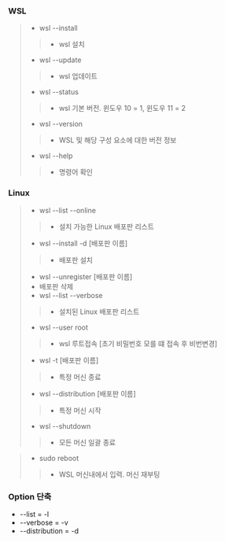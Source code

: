 ### WSL
> - wsl --install
>> - wsl 설치
> - wsl --update
>> - wsl 업데이트
> - wsl --status
>> - wsl 기본 버전. 윈도우 10 = 1, 윈도우 11 = 2
> - wsl --version
>> - WSL 및 해당 구성 요소에 대한 버전 정보
> - wsl --help
>> - 명령어 확인

### Linux
> - wsl --list --online
>> - 설치 가능한 Linux 배포판 리스트
> - wsl --install -d [배포판 이름]
>> - 배포판 설치
> - wsl --unregister [배포판 이름]
> - 배포판 삭제
> - wsl --list --verbose
>> - 설치된 Linux 배포판 리스트
> - wsl --user root
>> - wsl 루트접속 [초기 비밀번호 모를 떄 접속 후 비번변경]
> - wsl -t [배포판 이름]
>> - 특정 머신 종료
> - wsl --distribution [배포판 이름]
>> - 특정 머신 시작
> - wsl --shutdown
>> - 모든 머신 일괄 종료

> - sudo reboot
>> - WSL 머신내에서 입력. 머신 재부팅

### Option 단축
- --list = -l
- --verbose = -v
- --distribution = -d